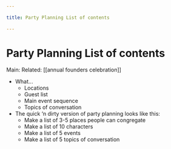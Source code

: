 --- 
title: Party Planning List of contents 
---
# Party Planning List of contents
Main:
Related: [[annual founders celebration]]

-   What...
    -   Locations
    -   Guest list
    -   Main event sequence
    -   Topics of conversation
-   The quick ‘n dirty version of party planning looks like this:
    -   Make a list of 3-5 places people can congregate
    -   Make a list of 10 characters
    -   Make a list of 5 events
    -   Make a list of 5 topics of conversation
